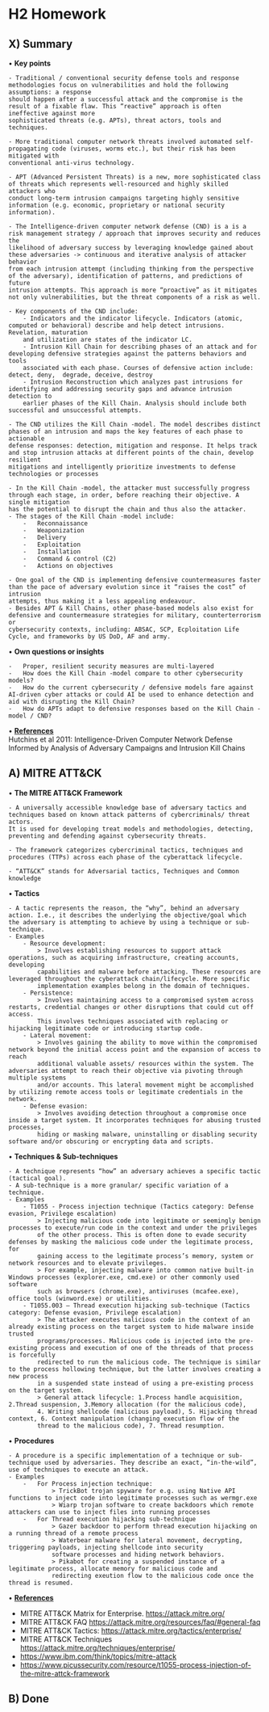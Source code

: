 # H2 Homework

## X) Summary

•	**Key points** 

    - Traditional / conventional security defense tools and response methodologies focus on vulnerabilities and hold the following assumptions: a response 
    should happen after a successful attack and the compromise is the result of a fixable flaw. This “reactive” approach is often ineffective against more 
    sophisticated threats (e.g. APTs), threat actors, tools and techniques. 
    
    - More traditional computer network threats involved automated self-propagating code (viruses, worms etc.), but their risk has been mitigated with 
    conventional anti-virus technology. 
    
    - APT (Advanced Persistent Threats) is a new, more sophisticated class of threats which represents well-resourced and highly skilled attackers who 
    conduct long-term intrusion campaigns targeting highly sensitive information (e.g. economic, proprietary or national security information).
    
    - The Intelligence-driven computer network defense (CND) is a is a risk management strategy / approach that improves security and reduces the 
    likelihood of adversary success by leveraging knowledge gained about these adversaries -> continuous and iterative analysis of attacker behavior 
    from each intrusion attempt (including thinking from the perspective of the adversary), identification of patterns, and predictions of future 
    intrusion attempts. This approach is more “proactive” as it mitigates not only vulnerabilities, but the threat components of a risk as well. 
    
    - Key components of the CND include:
        - Indicators and the indicator lifecycle. Indicators (atomic, computed or behavioral) describe and help detect intrusions. Revelation, maturation 
        and utilization are states of the indicator LC.
        - Intrusion Kill Chain for describing phases of an attack and for developing defensive strategies against the patterns behaviors and tools 
        associated with each phase. Courses of defensive action include: detect, deny,  degrade, deceive, destroy
        - Intrusion Reconstruction which analyzes past intrusions for identifying and addressing security gaps and advance intrusion detection to 
        earlier phases of the Kill Chain. Analysis should include both successful and unsuccessful attempts.

    - The CND utilizes the Kill Chain -model. The model describes distinct phases of an intrusion and maps the key features of each phase to actionable 
    defense responses: detection, mitigation and response. It helps track and stop intrusion attacks at different points of the chain, develop resilient 
    mitigations and intelligently prioritize investments to defense technologies or processes
    
    - In the Kill Chain -model, the attacker must successfully progress through each stage, in order, before reaching their objective. A single mitigation 
    has the potential to disrupt the chain and thus also the attacker. 
    - The stages of the Kill Chain -model include:
        -	Reconnaissance
        -	Weaponization
        -	Delivery
        -	Exploitation
        -	Installation
        -	Command & control (C2)
        -	Actions on objectives

    - One goal of the CND is implementing defensive countermeasures faster than the pace of adversary evolution since it “raises the cost” of intrusion 
    attempts, thus making it a less appealing endeavour.
    - Besides APT & Kill Chains, other phase-based models also exist for defensive and countermeasure strategies for military, counterterrorism or 
    cybersecurity contexts, including: ABSAC, SCP, Ecploitation Life Cycle, and frameworks by US DoD, AF and army. 



•	**Own questions or insights** 

    -	Proper, resilient security measures are multi-layered
    -	How does the Kill Chain -model compare to other cybersecurity models?
    -	How do the current cybersecurity / defensive models fare against AI-driven cyber attacks or could AI be used to enhance detection and aid with disrupting the Kill Chain?
    -	How do APTs adapt to defensive responses based on the Kill Chain -model / CND?


•	<ins>**References**</ins>   
  Hutchins et al 2011: Intelligence-Driven Computer Network Defense Informed by Analysis of Adversary Campaigns and Intrusion Kill Chains
  

## A) MITRE ATT&CK 

•	**The MITRE ATT&CK Framework**  

    - A universally accessible knowledge base of adversary tactics and techniques based on known attack patterns of cybercriminals/ threat actors. 
    It is used for developing treat models and methodologies, detecting, preventing and defending against cybersecurity threats.
    
    - The framework categorizes cybercriminal tactics, techniques and procedures (TTPs) across each phase of the cyberattack lifecycle.
    
    - “ATT&CK” stands for Adversarial tactics, Techniques and Common knowledge


•	**Tactics** 

    - A tactic represents the reason, the “why”, behind an adversary action. I.e., it describes the underlying the objective/goal which 
    the adversary is attempting to achieve by using a technique or sub-technique.
    - Examples
        - Resource development:
            > Involves establishing resources to support attack operations, such as acquiring infrastructure, creating accounts, developing 
            capabilities and malware before attacking. These resources are leveraged throughout the cyberattack chain/lifecycle. More specific 
            implementation examples belong in the domain of techniques.
        - Persistence:
            > Involves maintaining access to a compromised system across restarts, credential changes or other disruptions that could cut off access. 
            This involves techniques associated with replacing or hijacking legitimate code or introducing startup code.
        - Lateral movement:
            > Involves gaining the ability to move within the compromised network beyond the initial access point and the expansion of access to reach 
            additional valuable assets/ resources within the system. The adversaries attempt to reach their objective via pivoting through multiple systems 
            and/or accounts. This lateral movement might be accomplished by utilizing remote access tools or legitimate credentials in the network.
        - Defense evasion:
            > Involves avoiding detection throughout a compromise once inside a target system. It incorporates techniques for abusing trusted processes, 
            hiding or masking malware, uninstalling or disabling security software and/or obscuring or encrypting data and scripts. 


•	**Techniques & Sub-techniques** 

    - A technique represents “how” an adversary achieves a specific tactic (tactical goal). 
    - A sub-technique is a more granular/ specific variation of a technique.
    - Examples
        - T1055 - Process injection technique (Tactics category: Defense evasion, Privilege escalation)
            > Injecting malicious code into legitimate or seemingly benign processes to execute/run code in the context and under the privileges 
            of the other process. This is often done to evade security defenses by masking the malicious code under the legitimate process, for 
            gaining access to the legitimate process’s memory, system or network resources and to elevate privileges.
            > For example, injecting malware into common native built-in Windows processes (explorer.exe, cmd.exe) or other commonly used software 
            such as browsers (chrome.exe), antiviruses (mcafee.exe), office tools (winword.exe) or utilities.
        - T1055.003 – Thread execution hijacking sub-technique (Tactics category: Defense evasion, Privilege escalation)
            > The attacker executes malicious code in the context of an already existing process on the target system to hide malware inside trusted 
            programs/processes. Malicious code is injected into the pre-existing process and execution of one of the threads of that process is forcefully 
            redirected to run the malicious code. The technique is similar to the process hollowing technique, but the latter involves creating a new process 
            in a suspended state instead of using a pre-existing process on the target system.
            > General attack lifecycle: 1.Process handle acquisition, 2.Thread suspension, 3.Memory allocation (for the malicious code), 
            4. Writing shellcode (malicious payload), 5. Hijacking thread context, 6. Context manipulation (changing execution flow of the 
            thread to the malicious code), 7. Thread resumption.


•	**Procedures**

    - A procedure is a specific implementation of a technique or sub-technique used by adversaries. They describe an exact, “in-the-wild”, 
    use of techniques to execute an attack.
    - Examples
        -	For Process injection technique:
                > TrickBot trojan spyware for e.g. using Native API functions to inject code into legitimate processes such as wermgr.exe
                > Wiarp trojan software to create backdoors which remote attackers can use to inject files into running processes
        -	For Thread execution hijacking sub-technique
                > Gazer backdoor to perform thread execution hijacking on a running thread of a remote process
                > Waterbear malware for lateral movement, decrypting, triggering payloads, injecting shellcode into security 
                software processes and hiding network behaviors. 
                > Pikabot for creating a suspended instance of a legitimate process, allocate memory for malicious code and 
                redirecting exeution flow to the malicious code once the thread is resumed.


•	<ins>**References**</ins>   
- MITRE ATT&CK Matrix for Enterprise. https://attack.mitre.org/
- MITRE ATT&CK FAQ https://attack.mitre.org/resources/faq/#general-faq 
- MITRE ATT&CK Tactics: https://attack.mitre.org/tactics/enterprise/ 
- MITRE ATT&CK Techniques https://attack.mitre.org/techniques/enterprise/ 
- https://www.ibm.com/think/topics/mitre-attack 
- https://www.picussecurity.com/resource/t1055-process-injection-of-the-mitre-attck-framework 



## B) Done
